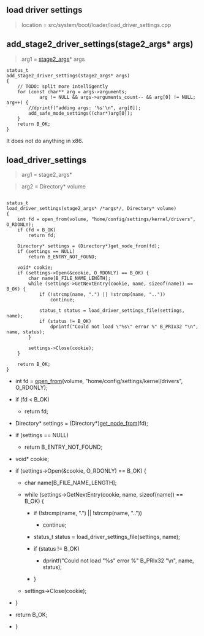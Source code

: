 ## load driver settings

> location = src/system/boot/loader/load_driver_settings.cpp

## add_stage2_driver_settings(stage2_args* args)

> arg1 = [stage2_args](/boot/structure/stage2_args.md)* args

```
status_t
add_stage2_driver_settings(stage2_args* args)
{
	// TODO: split more intelligently
	for (const char** arg = args->arguments;
			arg != NULL && args->arguments_count-- && arg[0] != NULL; arg++) {
		//dprintf("adding args: '%s'\n", arg[0]);
		add_safe_mode_settings((char*)arg[0]);
	}
	return B_OK;
}
```
It does not do anything in x86.


## load_driver_settings

> arg1 = stage2_args*

> arg2 = Directory* volume

```

status_t
load_driver_settings(stage2_args* /*args*/, Directory* volume)
{
	int fd = open_from(volume, "home/config/settings/kernel/drivers", O_RDONLY);
	if (fd < B_OK)
		return fd;

	Directory* settings = (Directory*)get_node_from(fd);
	if (settings == NULL)
		return B_ENTRY_NOT_FOUND;

	void* cookie;
	if (settings->Open(&cookie, O_RDONLY) == B_OK) {
		char name[B_FILE_NAME_LENGTH];
		while (settings->GetNextEntry(cookie, name, sizeof(name)) == B_OK) {
			if (!strcmp(name, ".") || !strcmp(name, ".."))
				continue;

			status_t status = load_driver_settings_file(settings, name);
			if (status != B_OK)
				dprintf("Could not load \"%s\" error %" B_PRIx32 "\n", name, status);
		}

		settings->Close(cookie);
	}

	return B_OK;
}

```

* int fd = [open_from](/boot/loader/vfs.md#open_from)(volume, "home/config/settings/kernel/drivers", O_RDONLY);
* if (fd < B_OK)
	* return fd;


* Directory* settings = (Directory*)[get_node_from](vfs.md#get_node_from)(fd);
* if (settings == NULL)
	* return B_ENTRY_NOT_FOUND;

* void* cookie;
* if (settings->Open(&cookie, O_RDONLY) == B_OK) {
	* char name[B_FILE_NAME_LENGTH];
	* while (settings->GetNextEntry(cookie, name, sizeof(name)) == B_OK) {
		* if (!strcmp(name, ".") || !strcmp(name, ".."))
			* continue;

		* status_t status = load_driver_settings_file(settings, name);
		* if (status != B_OK)
			* dprintf("Could not load \"%s\" error %" B_PRIx32 "\n", name, status);
		* }

	* settings->Close(cookie);
* }

* return B_OK;
* }

